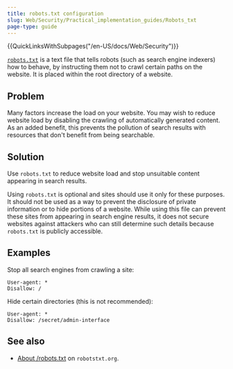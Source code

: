 ```yaml
---
title: robots.txt configuration
slug: Web/Security/Practical_implementation_guides/Robots_txt
page-type: guide
---
```


{{QuickLinksWithSubpages("/en-US/docs/Web/Security")}}

[`robots.txt`](/en-US/docs/Glossary/Robots.txt) is a text file that tells robots (such as search engine indexers) how to behave, by instructing them not to crawl certain paths on the website. It is placed within the root directory of a website.

## Problem

Many factors increase the load on your website. You may wish to reduce website load by disabling the crawling of automatically generated content. As an added benefit, this prevents the pollution of search results with resources that don't benefit from being searchable.

## Solution

Use `robots.txt` to reduce website load and stop unsuitable content appearing in search results.

Using `robots.txt` is optional and sites should use it only for these purposes. It should not be used as a way to prevent the disclosure of private information or to hide portions of a website. While using this file can prevent these sites from appearing in search engine results, it does not secure websites against attackers who can still determine such details because `robots.txt` is publicly accessible.

## Examples

Stop all search engines from crawling a site:

```text
User-agent: *
Disallow: /
```

Hide certain directories (this is not recommended):

```text example-bad
User-agent: *
Disallow: /secret/admin-interface
```

## See also

- [About /robots.txt](https://www.robotstxt.org/robotstxt.html) on `robotstxt.org`.
